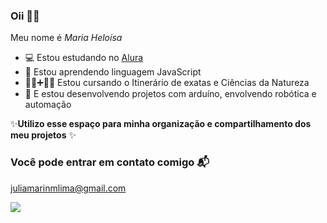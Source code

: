 ### Oii 🙋‍♀️

Meu nome é *Maria Heloísa*

- 💻 Estou estudando no [Alura](http://www.alura.com.br) 
- 🚀 Estou aprendendo linguagem JavaScript 
- 👩‍💻➕️🧬🧪 Estou cursando o Itinerário de exatas e Ciências da Natureza 
- 🤖 E estou desenvolvendo projetos com arduíno, envolvendo robótica e automação 

✨**Utilizo esse espaço para minha organização e compartilhamento dos meu projetos** ✨

### Você pode entrar em contato comigo 📬

[juliamarinmlima@gmail.com](juliamarinmlima@gmail.com)

![](https://media4.giphy.com/media/JIX9t2j0ZTN9S/giphy.webp?cid=790b7611va9lebc2uy0addxj3pgqddlscoyo7v4w2wxbgdzn&ep=v1_gifs_search&rid=giphy.webp&ct=g)
